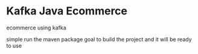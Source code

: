 # Kafka Java Ecommerce
ecommerce using kafka

simple run the maven package goal to build the project and it will be ready to use
